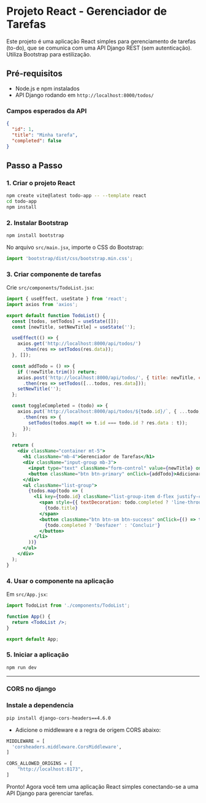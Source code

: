 # Projeto React - Gerenciador de Tarefas

Este projeto é uma aplicação React simples para gerenciamento de tarefas (to-do), que se comunica com uma API Django REST (sem autenticação). Utiliza Bootstrap para estilização.

## Pré-requisitos

- Node.js e npm instalados
- API Django rodando em `http://localhost:8000/todos/`

### Campos esperados da API

```json
{
  "id": 1,
  "title": "Minha tarefa",
  "completed": false
}
```

## Passo a Passo

### 1. Criar o projeto React

```bash
npm create vite@latest todo-app -- --template react
cd todo-app
npm install
```

### 2. Instalar Bootstrap

```bash
npm install bootstrap
```

No arquivo `src/main.jsx`, importe o CSS do Bootstrap:

```jsx
import 'bootstrap/dist/css/bootstrap.min.css';
```

### 3. Criar componente de tarefas

Crie `src/components/TodoList.jsx`:

```jsx
import { useEffect, useState } from 'react';
import axios from 'axios';

export default function TodoList() {
  const [todos, setTodos] = useState([]);
  const [newTitle, setNewTitle] = useState('');

  useEffect(() => {
    axios.get('http://localhost:8000/api/todos/')
      .then(res => setTodos(res.data));
  }, []);

  const addTodo = () => {
    if (!newTitle.trim()) return;
    axios.post('http://localhost:8000/api/todos/', { title: newTitle, completed: false })
      .then(res => setTodos([...todos, res.data]));
    setNewTitle('');
  };

  const toggleCompleted = (todo) => {
    axios.put(`http://localhost:8000/api/todos/${todo.id}/`, { ...todo, completed: !todo.completed })
      .then(res => {
        setTodos(todos.map(t => t.id === todo.id ? res.data : t));
      });
  };

  return (
    <div className="container mt-5">
      <h1 className="mb-4">Gerenciador de Tarefas</h1>
      <div className="input-group mb-3">
        <input type="text" className="form-control" value={newTitle} onChange={e => setNewTitle(e.target.value)} />
        <button className="btn btn-primary" onClick={addTodo}>Adicionar</button>
      </div>
      <ul className="list-group">
        {todos.map(todo => (
          <li key={todo.id} className="list-group-item d-flex justify-content-between align-items-center">
            <span style={{ textDecoration: todo.completed ? 'line-through' : 'none' }}>
              {todo.title}
            </span>
            <button className="btn btn-sm btn-success" onClick={() => toggleCompleted(todo)}>
              {todo.completed ? 'Desfazer' : 'Concluir'}
            </button>
          </li>
        ))}
      </ul>
    </div>
  );
}
```

### 4. Usar o componente na aplicação

Em `src/App.jsx`:

```jsx
import TodoList from './components/TodoList';

function App() {
  return <TodoList />;
}

export default App;
```

### 5. Iniciar a aplicação

```bash
npm run dev
```

---

### CORS no django

### Instale a dependencia
```bash
pip install django-cors-headers==4.6.0
```

- Adicione o middleware e a regra de origem CORS abaixo:

```python
MIDDLEWARE = [
  'corsheaders.middleware.CorsMiddleware',
]

CORS_ALLOWED_ORIGINS = [
    "http://localhost:8173",
]

```



Pronto! Agora você tem uma aplicação React simples conectando-se a uma API Django para gerenciar tarefas.